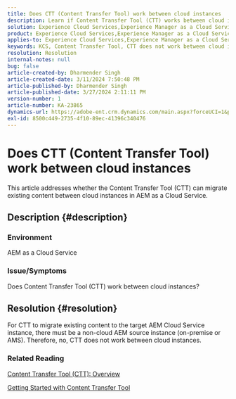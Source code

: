 ```yaml
---
title: Does CTT (Content Transfer Tool) work between cloud instances
description: Learn if Content Transfer Tool (CTT) works between cloud instances in AEM as a Cloud Service.
solution: Experience Cloud Services,Experience Manager as a Cloud Service
product: Experience Cloud Services,Experience Manager as a Cloud Service
applies-to: Experience Cloud Services,Experience Manager as a Cloud Service
keywords: KCS, Content Transfer Tool, CTT does not work between cloud instances, AEM as a Cloud Service
resolution: Resolution
internal-notes: null
bug: false
article-created-by: Dharmender Singh
article-created-date: 3/11/2024 7:50:48 PM
article-published-by: Dharmender Singh
article-published-date: 3/27/2024 2:11:11 PM
version-number: 1
article-number: KA-23865
dynamics-url: https://adobe-ent.crm.dynamics.com/main.aspx?forceUCI=1&pagetype=entityrecord&etn=knowledgearticle&id=f8280fa6-e0df-ee11-904c-6045bd05e816
exl-id: 8500c449-2735-4f10-89ec-41396c340476
---
```

# Does CTT (Content Transfer Tool) work between cloud instances


This article addresses whether the Content Transfer Tool (CTT) can migrate existing content between cloud instances in AEM as a Cloud Service.

## Description {#description}


### Environment

AEM as a Cloud Service

### Issue/Symptoms

Does Content Transfer Tool (CTT) work between cloud instances?


## Resolution {#resolution}


For CTT to migrate existing content to the target AEM Cloud Service instance, there must be a non-cloud AEM source instance (on-premise or AMS). Therefore, no, CTT does not work between cloud instances.

### Related Reading

[Content Transfer Tool (CTT): Overview](https://experienceleague.adobe.com/en/docs/experience-manager-cloud-service/content/migration-journey/cloud-migration/content-transfer-tool/overview-content-transfer-tool)

[Getting Started with Content Transfer Tool](https://experienceleague.adobe.com/docs/experience-manager-cloud-service/content/migration-journey/cloud-migration/content-transfer-tool/getting-started-content-transfer-tool.html?lang=en)
